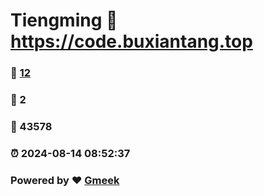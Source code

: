 # Tiengming :link: https://code.buxiantang.top 
### :page_facing_up: [12](https://code.buxiantang.top/tag.html) 
### :speech_balloon: 2 
### :hibiscus: 43578 
### :alarm_clock: 2024-08-14 08:52:37 
### Powered by :heart: [Gmeek](https://github.com/Meekdai/Gmeek)
